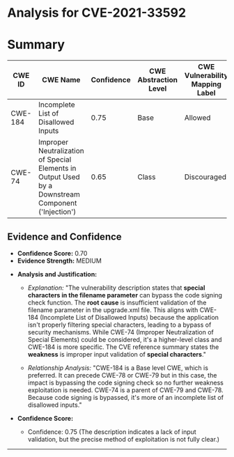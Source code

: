 # Analysis for CVE-2021-33592

# Summary
| CWE ID | CWE Name | Confidence | CWE Abstraction Level | CWE Vulnerability Mapping Label | CWE-Vulnerability Mapping Notes |
|---|---|---|---|---|---|
| CWE-184 | Incomplete List of Disallowed Inputs | 0.75 | Base | Allowed | Primary CWE |
| CWE-74 | Improper Neutralization of Special Elements in Output Used by a Downstream Component ('Injection') | 0.65 | Class | Discouraged | Secondary Candidate |

## Evidence and Confidence

*   **Confidence Score:** 0.70
*   **Evidence Strength:** MEDIUM

- **Analysis and Justification:**  
  - *Explanation:* "The vulnerability description states that **special characters in the filename parameter** can bypass the code signing check function. The **root cause** is insufficient validation of the filename parameter in the upgrade.xml file. This aligns with CWE-184 (Incomplete List of Disallowed Inputs) because the application isn't properly filtering special characters, leading to a bypass of security mechanisms. While CWE-74 (Improper Neutralization of Special Elements) could be considered, it's a higher-level class and CWE-184 is more specific. The CVE reference summary states the **weakness** is improper input validation of **special characters**."
  
  - *Relationship Analysis:* "CWE-184 is a Base level CWE, which is preferred. It can precede CWE-78 or CWE-79 but in this case, the impact is bypassing the code signing check so no further weakness exploitation is needed. CWE-74 is a parent of CWE-79 and CWE-78. Because code signing is bypassed, it's more of an incomplete list of disallowed inputs."

- **Confidence Score:**  
  - Confidence: 0.75 (The description indicates a lack of input validation, but the precise method of exploitation is not fully clear.)

---